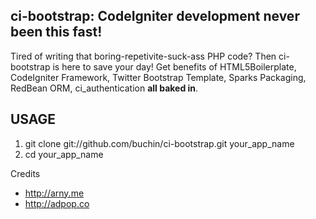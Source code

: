 ci-bootstrap: CodeIgniter development never been this fast!
---------------------------------------------------------------

Tired of writing that boring-repetivite-suck-ass PHP code? Then ci-bootstrap is here to save your day!
Get benefits of HTML5Boilerplate, CodeIgniter Framework, Twitter Bootstrap Template, Sparks Packaging, RedBean ORM, ci_authentication **all baked in**.

USAGE
-------------------
1. git clone git://github.com/buchin/ci-bootstrap.git your_app_name
2. cd your_app_name

Credits
* http://arny.me
* http://adpop.co